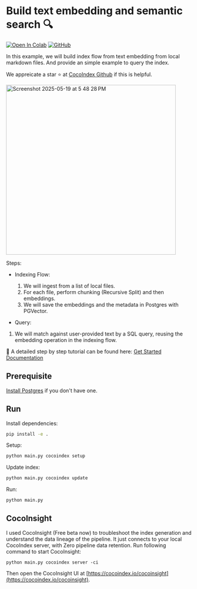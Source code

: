 # Build text embedding and semantic search 🔍
[![Open In Colab](https://colab.research.google.com/assets/colab-badge.svg)](https://colab.research.google.com/github/cocoindex-io/cocoindex/blob/main/examples/text_embedding/Text_Embedding.ipynb)
[![GitHub](https://img.shields.io/github/stars/cocoindex-io/cocoindex?color=5B5BD6)](https://github.com/cocoindex-io/cocoindex)

In this example, we will build index flow from text embedding from local markdown files. And provide an simple example to query the index.

We appreicate a star ⭐ at [CocoIndex Github](https://github.com/cocoindex-io/cocoindex) if this is helpful.

<img width="461" alt="Screenshot 2025-05-19 at 5 48 28 PM" src="https://github.com/user-attachments/assets/b6825302-a0c7-4b86-9a2d-52da8286b4bd" />

Steps:
- Indexing Flow:
    1. We will ingest from a list of local files.
    2. For each file, perform chunking (Recursive Split) and then embeddings. 
    3. We will save the embeddings and the metadata in Postgres with PGVector.

- Query:
1. We will match against user-provided text by a SQL query, reusing the embedding operation in the indexing flow.

🌱 A detailed step by step tutorial can be found here: [Get Started Documentation](https://cocoindex.io/docs/getting_started/quickstart)


## Prerequisite

[Install Postgres](https://cocoindex.io/docs/getting_started/installation#-install-postgres) if you don't have one.

## Run

Install dependencies:

```bash
pip install -e .
```

Setup:

```bash
python main.py cocoindex setup
```

Update index:

```bash
python main.py cocoindex update
```

Run:

```bash
python main.py
```

## CocoInsight

I used CocoInsight (Free beta now) to troubleshoot the index generation and understand the data lineage of the pipeline. 
It just connects to your local CocoIndex server, with Zero pipeline data retention. Run following command to start CocoInsight:

```
python main.py cocoindex server -ci
```

Then open the CocoInsight UI at [https://cocoindex.io/cocoinsight](https://cocoindex.io/cocoinsight).

